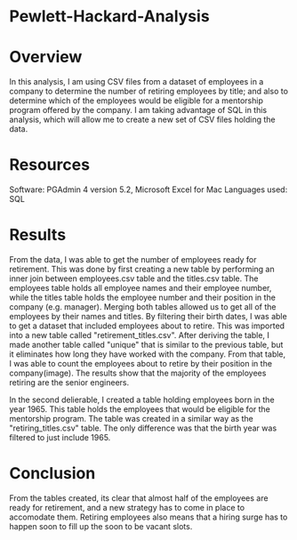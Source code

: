 # Pewlett-Hackard-Analysis

# Overview
In this analysis, I am using CSV files from a dataset of employees in a company to determine the number of retiring employees by title; and also to determine which of the employees would be eligible for a mentorship program offered by the company.
I am taking advantage of SQL in this analysis, which will allow me to create a new set of CSV files holding the data.

# Resources
Software: PGAdmin 4 version 5.2, Microsoft Excel for Mac
Languages used: SQL

# Results
From the data, I was able to get the number of employees ready for retirement. This was done by first creating a new table by performing an inner join between employees.csv table and the titles.csv table. The employees table holds all employee names and their employee number, while the titles table holds the employee number and their position in the company (e.g. manager). Merging both tables allowed us to get all of the employees by their names and titles. By filtering their birth dates, I was able to get a dataset that included employees about to retire. This was imported into a new table called "retirement_titles.csv". After deriving the table, I made another table called "unique" that is similar to the previous table, but it eliminates how long they have worked with the company. From that table, I was able to count the employees about to retire by their position in the company(image).
The results show that the majority of the employees retiring are the senior engineers. 

In the second delierable, I created a table holding employees born in the year 1965. This table holds the employees that would be eligible for the mentorship program. The table was created in a similar way as the "retiring_titles.csv" table. The only difference was that the birth year was filtered to just include 1965.

# Conclusion
From the tables created, its clear that almost half of the employees are ready for retirement, and a new strategy has to come in place to accomodate them. Retiring employees also means that a hiring surge has to happen soon to fill up the soon to be vacant slots. 
